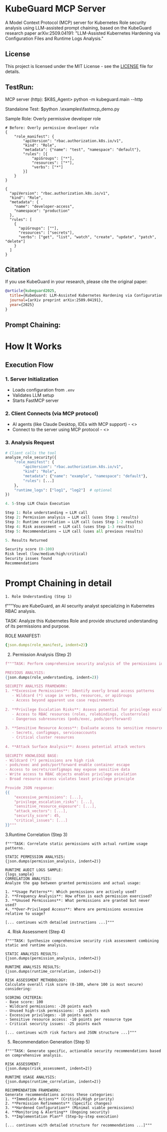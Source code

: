 # KubeGuard MCP Server

A Model Context Protocol (MCP) server for Kubernetes Role security analysis using LLM-assisted prompt chaining, based on the KubeGuard research paper arXiv:2509.04191: "LLM-Assisted Kubernetes Hardening via Configuration Files and Runtime Logs Analysis."

## License

This project is licensed under the MIT License - see the [LICENSE](LICENSE) file for details.

## TestRun:
MCP server (http):
$K8S_Agent> python -m kubeguard.main --http

Standalone Test:
$python .\examples\fastmcp_demo.py

Sample Role: Overly permissive developer role
```
# Before: Overly permissive developer role
{
    "role_manifest": {
        "apiVersion": "rbac.authorization.k8s.io/v1",
        "kind": "Role",
        "metadata": {"name": "test", "namespace": "default"},
        "rules": [{
            "apiGroups": ["*"],
            "resources": ["*"],
            "verbs": ["*"]
        }]
    }
}
```

```
{
  "apiVersion": "rbac.authorization.k8s.io/v1",
  "kind": "Role",
  "metadata": {
    "name": "developer-access",
    "namespace": "production"
  },
  "rules": [
    {
      "apiGroups": [""],
      "resources": ["secrets"],
      "verbs": ["get", "list", "watch", "create", "update", "patch", "delete"]
    }
  ]
}
```

## Citation

If you use KubeGuard in your research, please cite the original paper:

```bibtex
@article{kubeguard2025,
  title={KubeGuard: LLM-Assisted Kubernetes Hardening via Configuration Files and Runtime Logs Analysis},
  journal={arXiv preprint arXiv:2509.04191},
  year={2025}
}
```

## Prompt Chaining:
# How It Works

## Execution Flow

### 1. Server Initialization
- Loads configuration from `.env`
- Validates LLM setup
- Starts FastMCP server

### 2. Client Connects (via MCP protocol)
- AI agents (like Claude Desktop, IDEs with MCP support) - <<TO-DO>>
- Connect to the server using MCP protocol - <<TO DO>>

### 3. Analysis Request
```python
# Client calls the tool
analyze_role_security({
    "role_manifest": {
        "apiVersion": "rbac.authorization.k8s.io/v1",
        "kind": "Role",
        "metadata": {"name": "example", "namespace": "default"},
        "rules": [...]
    },
    "runtime_logs": ["log1", "log2"]  # optional
})

4. 5-Step LLM Chain Execution

Step 1: Role understanding → LLM call
Step 2: Permission analysis → LLM call (uses Step 1 results)
Step 3: Runtime correlation → LLM call (uses Step 1-2 results)
Step 4: Risk assessment → LLM call (uses Step 1-3 results)
Step 5: Recommendations → LLM call (uses all previous results)

5. Results Returned

Security score (0-100)
Risk level (low/medium/high/critical)
Security issues found
Recommendations
```

# Prompt Chaining in detail

```
1. Role Understanding (Step 1)
```
f"""You are KubeGuard, an AI security analyst specializing in Kubernetes RBAC analysis.

TASK: Analyze this Kubernetes Role and provide structured understanding of its permissions and purpose.

ROLE MANIFEST:
```yaml
{json.dumps(role_manifest, indent=2)}
```
2. Permission Analysis (Step 2)
```python
f"""TASK: Perform comprehensive security analysis of the permissions identified in Step 1.

PREVIOUS ANALYSIS:
{json.dumps(role_understanding, indent=2)}

SECURITY ANALYSIS FRAMEWORK:
1. **Excessive Permissions**: Identify overly broad access patterns
   - Wildcard (*) usage in verbs, resources, or apiGroups
   - Access beyond apparent use case requirements
   
2. **Privilege Escalation Risks**: Assess potential for privilege escalation
   - Access to RBAC resources (roles, rolebindings, clusterroles)
   - Dangerous subresources (pods/exec, pods/portforward)
   
3. **Sensitive Resource Access**: Evaluate access to sensitive resources
   - Secrets, configmaps, serviceaccounts
   - Critical cluster resources
   
4. **Attack Surface Analysis**: Assess potential attack vectors

SECURITY KNOWLEDGE BASE:
- Wildcard (*) permissions are high risk
- pods/exec and pods/portforward enable container escape
- Access to secrets/configmaps may expose sensitive data
- Write access to RBAC objects enables privilege escalation
- Broad resource access violates least privilege principle

Provide JSON response:
{{
    "excessive_permissions": [...],
    "privilege_escalation_risks": [...],
    "sensitive_resource_exposure": [...],
    "attack_vectors": [...],
    "security_score": 45,
    "critical_issues": [...]
}}"""
```

3.Runtime Correlation (Step 3)
```
f"""TASK: Correlate static permissions with actual runtime usage patterns.

STATIC PERMISSION ANALYSIS:
{json.dumps(permission_analysis, indent=2)}

RUNTIME AUDIT LOGS SAMPLE:
{logs_sample}
CORRELATION ANALYSIS:
Analyze the gap between granted permissions and actual usage:

1. **Usage Patterns**: Which permissions are actively used?
2. **Frequency Analysis**: How often is each permission exercised?
3. **Unused Permissions**: What permissions are granted but never used?
4. **Over-Privileged Access**: Where are permissions excessive relative to usage?

[... continues with detailed instructions ...]"""

```
4. Risk Assessment (Step 4)

```
f"""TASK: Synthesize comprehensive security risk assessment combining static and runtime analysis.

STATIC ANALYSIS RESULTS:
{json.dumps(permission_analysis, indent=2)}

RUNTIME ANALYSIS RESULTS:
{json.dumps(runtime_correlation, indent=2)}

RISK ASSESSMENT METHODOLOGY:
Calculate overall risk score (0-100, where 100 is most secure) considering:

SCORING CRITERIA:
- Base score: 100
- Wildcard permissions: -20 points each
- Unused high-risk permissions: -15 points each
- Excessive privileges: -10 points each
- Sensitive resource access: -10 points per resource type
- Critical security issues: -25 points each

[... continues with risk factors and JSON structure ...]"""
```
5. Recommendation Generation (Step 5)
```
f"""TASK: Generate specific, actionable security recommendations based on comprehensive analysis.

RISK ASSESSMENT:
{json.dumps(risk_assessment, indent=2)}

RUNTIME USAGE ANALYSIS:
{json.dumps(runtime_correlation, indent=2)}

RECOMMENDATION FRAMEWORK:
Generate recommendations across these categories:
1. **Immediate Actions** (Critical/High priority)
2. **Permission Refinements** (Specific changes)
3. **Hardened Configuration** (Minimal viable permissions)
4. **Monitoring & Alerting** (Ongoing security)
5. **Implementation Plan** (Step-by-step execution)

[... continues with detailed structure for recommendations ...]"""
